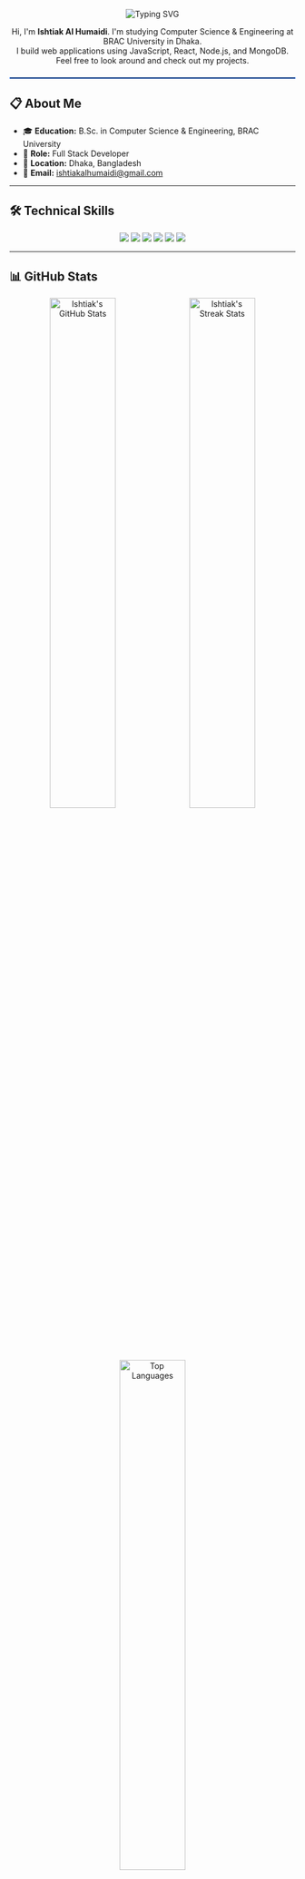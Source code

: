 <p align="center">
  <img src="https://readme-typing-svg.herokuapp.com?font=Fira+Code&weight=500&pause=1000&color=4F8EF7&center=true&vCenter=true&multiline=true&width=600&height=60&lines=Welcome+to+Ishtiak's+GitHub!;Full+Stack+Developer;Open+Source+Enthusiast" alt="Typing SVG" />
</p>

<p align="center">
Hi, I'm <b>Ishtiak Al Humaidi</b>. I'm studying Computer Science & Engineering at BRAC University in Dhaka.<br>
I build web applications using JavaScript, React, Node.js, and MongoDB.<br>
Feel free to look around and check out my projects.
</p>

<hr style="border:1px solid #4F8EF7; margin: 1.5em 0;" />

## 📋 About Me

- 🎓 **Education:** B.Sc. in Computer Science & Engineering, BRAC University  
- 💼 **Role:** Full Stack Developer  
- 📍 **Location:** Dhaka, Bangladesh  
- 📧 **Email:** [ishtiakalhumaidi@gmail.com](mailto:ishtiakalhumaidi@gmail.com)

---

## 🛠 Technical Skills

<p align="center">
  <img src="https://img.shields.io/badge/JavaScript-F7DF1E?style=for-the-badge&logo=javascript&logoColor=black"/>
  <img src="https://img.shields.io/badge/React-20232A?style=for-the-badge&logo=react&logoColor=61DAFB"/>
  <img src="https://img.shields.io/badge/Node.js-339933?style=for-the-badge&logo=nodedotjs&logoColor=white"/>
  <img src="https://img.shields.io/badge/MongoDB-4EA94B?style=for-the-badge&logo=mongodb&logoColor=white"/>
  <img src="https://img.shields.io/badge/Bootstrap-563D7C?style=for-the-badge&logo=bootstrap&logoColor=white"/>
  <img src="https://img.shields.io/badge/Tailwind%20CSS-06B6D4?style=for-the-badge&logo=tailwindcss&logoColor=white"/>
</p>

---

## 📊 GitHub Stats

<div align="center">

  <img src="https://github-readme-stats.vercel.app/api?username=ishtiak13&show_icons=true&theme=tokyonight&hide_border=true&border_radius=20" width="48%" alt="Ishtiak's GitHub Stats" />
  <img src="https://github-readme-streak-stats.herokuapp.com?user=ishtiak13&theme=tokyonight&hide_border=true&border_radius=20" width="48%" alt="Ishtiak's Streak Stats" />
  <img src="https://github-readme-stats.vercel.app/api/top-langs/?username=ishtiak13&layout=compact&theme=tokyonight&hide_border=true&border_radius=20" width="48%" alt="Top Languages" />
  <img src="https://github-profile-trophy.vercel.app/?username=ishtiak13&theme=tokyonight&margin-w=10&margin-h=10&column=4&no-bg=true&no-frame=true" width="99%" alt="Trophies" />
  <img src="https://github-readme-activity-graph.vercel.app/graph?username=ishtiak13&bg_color=1a1b27&color=4F8EF7&line=4F8EF7&point=1abc9c&area=true&hide_border=true"/>
</div>

---

<p align="center">
  <a href="https://github.com/ishtiak13" target="_blank">
    <img src="https://www.svgrepo.com/show/512317/github-142.svg" alt="GitHub profile" width="40" />
  </a>
  <a href="https://www.linkedin.com/in/its-ishtiak" target="_blank">
    <img src="https://cdn.jsdelivr.net/gh/devicons/devicon/icons/linkedin/linkedin-original.svg" alt="LinkedIn profile" width="40"/>
  </a>
  <a href="mailto:ishtiakalhumaidi@gmail.com" target="_blank">
    <img src="https://www.svgrepo.com/show/452213/gmail.svg" alt="Email me" width="40"/>
  </a>
</p>

---

🙏 **Thank you for visiting my profile!**  
I'm always open to collaboration and opportunities to work on meaningful projects.
